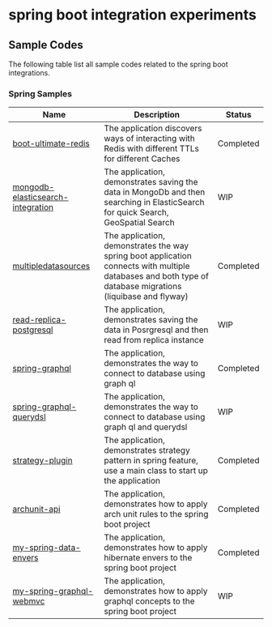 # spring boot integration experiments

## Sample Codes

The following table list all sample codes related to the spring boot integrations.

### Spring Samples


| Name                                                                     | Description 		                                                                                                                                             | Status 		 |
|--------------------------------------------------------------------------|------------------------------------------------------------------------------------------------------------------------------------------------------------|-----------|
| [boot-ultimate-redis](./boot-ultimate-redis)                             | The application discovers ways of interacting with Redis with different TTLs for different Caches                                                          | Completed |
| [mongodb-elasticsearch-integration](./mongodb-elasticsearch-integration) | The application, demonstrates saving the data in MongoDb and then searching in ElasticSearch for quick Search, GeoSpatial Search                           | WIP       |
| [multipledatasources](./multipledatasources)                             | The application, demonstrates the way spring boot application connects with multiple databases and both type of database migrations (liquibase and flyway) | Completed |
| [read-replica-postgresql](./read-replica-postgresql)                     | The application, demonstrates saving the data in Posrgresql and then read from replica instance                                                            | WIP       |
| [spring-graphql](./spring-graphql)                                       | The application, demonstrates the way to connect to database using graph ql                                                                                | Completed |
| [spring-graphql-querydsl](./spring-graphql-querydsl)                     | The application, demonstrates the way to connect to database using graph ql and querydsl                                                                   | WIP       |
| [strategy-plugin](./strategy-plugin)                                     | The application, demonstrates strategy pattern in spring feature, use a main class to start up the application                                             | Completed |
| [archunit-api](./archunit-api)                                           | The application, demonstrates how to apply arch unit rules to the spring boot project                                                                      | Completed |
| [my-spring-data-envers](./my-spring-data-envers)                           | The application, demonstrates how to apply hibernate envers to the spring boot project                                                                      | Completed |
| [my-spring-graphql-webmvc](./my-spring-graphql-webmvc)                           | The application, demonstrates how to apply graphql concepts to the spring boot project                                                                      | WIP |